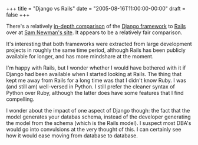 +++
title = "Django vs Rails"
date = "2005-08-16T11:00:00-00:00"
draft = false
+++

There's a relatively
<a href="http://www.magpiebrain.com/archives/2005/08/14/rails_and_django">in-depth
comparison</a> of the <a href="http://www.djangoproject.com/">Django
framework</a> to <a href="http://www.rubyonrails.com">Rails</a> over at
<a href="http://www.magpiebrain.com">Sam Newman's site</a>. It appears
to be a relatively fair comparison.

It's interesting that both frameworks were extracted from large
development projects in roughly the same time period, although Rails has
been publicly available for longer, and has more mindshare at the moment.

I'm happy with Rails, but I wonder whether I would have bothered with it
if Django had been available when I started looking at Rails. The thing
that kept me away from Rails for a long time was that I didn't know
Ruby. I was (and still am) well-versed in Python. I still prefer the
cleaner syntax of Python over Ruby, although the latter does have some
features that I find compelling.

I wonder about the impact of one aspect of Django though: the fact that
the model generates your databas schema, instead of the developer
generating the model from the schema (which is the Rails model). I
suspect most DBA's would go into convulsions at the very thought of
this. I can certainly see how it would ease moving from database to
database.